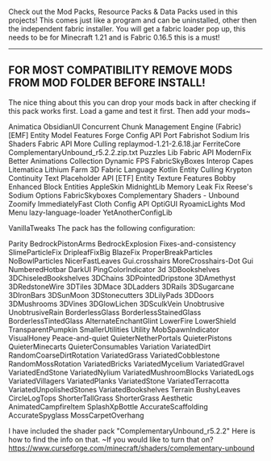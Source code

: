 Check out the Mod Packs, Resource Packs & Data Packs used in this projects!
This comes just like a program and can be uninstalled, other then the independent fabric installer.
You will get a fabric loader pop up, this needs to be for Minecraft 1.21 and is Fabric 0.16.5 this is a must!

-------------------------------------------------------------------------
FOR MOST COMPATIBILITY REMOVE MODS FROM MOD FOLDER BEFORE INSTALL! 
-------------------------------------------------------------------------
The nice thing about this you can drop your mods back in after checking if this pack works first.
Load a game and test it first. Then add your mods~

Animatica
ObsidianUI
Concurrent Chunk Management Engine (Fabric)
[EMF] Entity Model Features
Forge Config API Port
Fabrishot
Sodium
Iris Shaders
Fabric API
More Culling
replaymod-1.21-2.6.18.jar
FerriteCore
ComplementaryUnbound_r5.2.2.zip.txt
Puzzles Lib
Fabric API
ModernFix
Better Animations Collection
Dynamic FPS
FabricSkyBoxes Interop
Capes
Litematica
Lithium
Farm 3D
Fabric Language Kotlin
Entity Culling
Krypton
Continuity
Text Placeholder API
[ETF] Entity Texture Features
Bobby
Enhanced Block Entities
AppleSkin
MidnightLib
Memory Leak Fix
Reese's Sodium Options
FabricSkyboxes
Complementary Shaders - Unbound
Zoomify
ImmediatelyFast
Cloth Config API
OptiGUI
RyoamicLights
Mod Menu
lazy-language-loader
YetAnotherConfigLib

VanillaTweaks
The pack has the following configuration:

Parity
BedrockPistonArms
BedrockExplosion
Fixes-and-consistency
SlimeParticleFix
DripleafFixBig
BlazeFix
ProperBreakParticles
NoBowlParticles
NicerFastLeaves
Gui.crosshairs
MoreCrosshairs-Dot
Gui
NumberedHotbar
DarkUI
PingColorIndicator
3d
3DBookshelves
3DChiseledBookshelves
3DChains
3DPointedDripstone
3DAmethyst
3DRedstoneWire
3DTiles
3DMace
3DLadders
3DRails
3DSugarcane
3DIronBars
3DSunMoon
3DStonecutters
3DLilyPads
3DDoors
3DMushrooms
3DVines
3DGlowLichen
3DSculkVein
Unobtrusive
UnobtrusiveRain
BorderlessGlass
BorderlessStainedGlass
BorderlessTintedGlass
AlternateEnchantGlint
LowerFire
LowerShield
TransparentPumpkin
SmallerUtilities
Utility
MobSpawnIndicator
VisualHoney
Peace-and-quiet
QuieterNetherPortals
QuieterPistons
QuieterMinecarts
QuieterConsumables
Variation
VariatedDirt
RandomCoarseDirtRotation
VariatedGrass
VariatedCobblestone
RandomMossRotation
VariatedBricks
VariatedMycelium
VariatedGravel
VariatedEndStone
VariatedNylium
VariatedMushroomBlocks
VariatedLogs
VariatedVillagers
VariatedPlanks
VariatedStone
VariatedTerracotta
VariatedUnpolishedStones
VariatedBookshelves
Terrain
BushyLeaves
CircleLogTops
ShorterTallGrass
ShorterGrass
Aesthetic
AnimatedCampfireItem
SplashXpBottle
AccurateScaffolding
AccurateSpyglass
MossCarpetOverhang

I have included the shader pack "ComplementaryUnbound_r5.2.2" Here is how to find the info on that. ~If you would like to turn that on?
https://www.curseforge.com/minecraft/shaders/complementary-unbound
